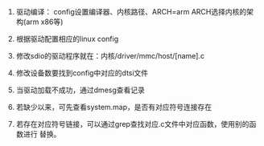 1. 驱动编译：
    config设置编译器、内核路径、ARCH=arm
    ARCH选择内核的架构(arm x86等)

2. 根据驱动配置相应的linux config

3. 修改sdio的驱动程序就在：内核/driver/mmc/host/[name].c

4. 修改设备数要找到config中对应的dtsi文件

5. 当驱动加载不成功，通过dmesg查看记录

6. 若缺少以来，可先查看system.map，是否有对应符号连接存在

7. 若存在对应符号链接，可以通过grep查找对应.c文件中对应函数，使用别的函数进行 
    替换。